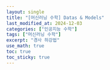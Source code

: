 ```yaml
---
layout: single
title: "[머신러닝 수학] Datas & Models"
last_modified_at: 2024-12-03
categories: ["인공지능 수학"]
tags: ["머신러닝 수학"]
excerpt: "경사 하강법"
use_math: true
toc: true
toc_sticky: true
---
```

